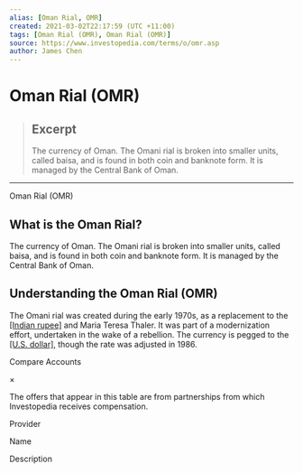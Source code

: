```yaml
---
alias: [Oman Rial, OMR]
created: 2021-03-02T22:17:59 (UTC +11:00)
tags: [Oman Rial (OMR), Oman Rial (OMR)]
source: https://www.investopedia.com/terms/o/omr.asp
author: James Chen
---
```


# Oman Rial (OMR)

> ## Excerpt
> The currency of Oman. The Omani rial is broken into smaller units, called baisa, and is found in both coin and banknote form. It is managed by the Central Bank of Oman.

---

Oman Rial (OMR)
## What is the Oman Rial?

The currency of Oman. The Omani rial is broken into smaller units, called baisa, and is found in both coin and banknote form. It is managed by the Central Bank of Oman.

## Understanding the Oman Rial (OMR)

The Omani rial was created during the early 1970s, as a replacement to the [[Indian rupee]](https://www.investopedia.com/terms/i/inr.asp) and Maria Teresa Thaler. It was part of a modernization effort, undertaken in the wake of a rebellion. The currency is pegged to the [[U.S. dollar]](https://www.investopedia.com/terms/forex/u/usd-united-states-dollar.asp), though the rate was adjusted in 1986.

Compare Accounts

×

The offers that appear in this table are from partnerships from which Investopedia receives compensation.

Provider

Name

Description
